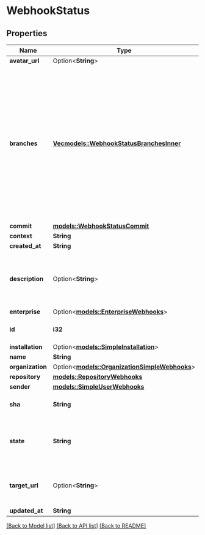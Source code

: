 # WebhookStatus

## Properties

Name | Type | Description | Notes
------------ | ------------- | ------------- | -------------
**avatar_url** | Option<**String**> |  | [optional]
**branches** | [**Vec<models::WebhookStatusBranchesInner>**](webhook_status_branches_inner.md) | An array of branch objects containing the status' SHA. Each branch contains the given SHA, but the SHA may or may not be the head of the branch. The array includes a maximum of 10 branches. | 
**commit** | [**models::WebhookStatusCommit**](webhook_status_commit.md) |  | 
**context** | **String** |  | 
**created_at** | **String** |  | 
**description** | Option<**String**> | The optional human-readable description added to the status. | 
**enterprise** | Option<[**models::EnterpriseWebhooks**](enterprise-webhooks.md)> |  | [optional]
**id** | **i32** | The unique identifier of the status. | 
**installation** | Option<[**models::SimpleInstallation**](simple-installation.md)> |  | [optional]
**name** | **String** |  | 
**organization** | Option<[**models::OrganizationSimpleWebhooks**](organization-simple-webhooks.md)> |  | [optional]
**repository** | [**models::RepositoryWebhooks**](repository-webhooks.md) |  | 
**sender** | [**models::SimpleUserWebhooks**](simple-user-webhooks.md) |  | 
**sha** | **String** | The Commit SHA. | 
**state** | **String** | The new state. Can be `pending`, `success`, `failure`, or `error`. | 
**target_url** | Option<**String**> | The optional link added to the status. | 
**updated_at** | **String** |  | 

[[Back to Model list]](../README.md#documentation-for-models) [[Back to API list]](../README.md#documentation-for-api-endpoints) [[Back to README]](../README.md)


